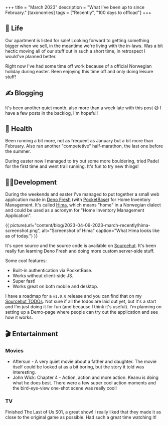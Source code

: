 +++
title = "March 2023"
description = "What I've been up to since February."
[taxonomies]
tags = ["Recently", "100 days to offload"]
+++

## 🌳 Life

Our apartment is listed for sale! Looking forward to getting something bigger
when we sell, in the meantime we're living with the in-laws. Was a bit hectic
moving all of our stuff out in such a short time, in retrospect I would've
planned better.

Right now I've had some time off work because of a official Norwegian holiday
during easter. Been enjoying this time off and only doing leisure stuff!

## ✍️ Blogging

It's been another quiet month, also more than a week late with this post 😅 I
have a few posts in the backlog, I'm hopeful!

## 💪 Health

Been running a bit more, not as frequent as January but a bit more than
February. Also ran another "competetive" half-marathon, the last one before the
summer.

During easter now I managed to try out some more bouldering, tried Padel for the
first time and went trail running. It's fun to try new things!

## 👨‍💻Development

During the weekends and easter I've managed to put together a small web
application made in [Deno Fresh][d_fresh] (with [PocketBase][pb]) for Home
Inventory Management. It's called [Hima][hima], which means "home" in a
Norwegian dialect and could be used as a acronym for "Home Inventory Management
Application".

{{ picture(url="content/blog/2023-04-09-2023-march-recently/hima-screenshot.png", alt="Screenshot of Hima" caption="What Hima looks like as of today.") }}

It's open source and the source code is available on [Sourcehut][hima]. It's
been really fun learning Deno Fresh and doing more custom server-side stuff.

Some cool features:

- Built-in authentication via PocketBase.
- Works without client-side JS.
- Super fast!
- Works great on both mobile and desktop.

I have a roadmap for a `v1.0.0` release and you can find that on my [Sourcehut
TODOs][hima-todo]. Not sure if all the todos are laid out yet, but it's a start
and I'm just doing it for fun (and because I think it's useful). I'm planning on
setting up a Demo-page where people can try out the application and see how it
works.

## 🎬 Entertainment

### Movies

- Aftersun - A very quiet movie about a father and daughter. The movie itself
  could be looked at as a bit boring, but the story it told was interesting.
- John Wick: Chapter 4 - Action, action and more action. Keanu is doing what he
  does best. There were a few super cool action moments and the bird-eye-view
  one-shot scene was really cool!

### TV

Finished The Last of Us S01, a great show! I really liked that they made it as
close to the original game as possible. Had such a great time watching it!

[d_fresh]: https://fresh.deno.dev/
[pb]: https://pocketbase.io/
[hima]: https://sr.ht/~timharek/hima/
[hima-todo]: https://todo.sr.ht/~timharek/hima
